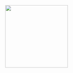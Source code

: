 <img height=200 align="center" src="https://github-readme-stats.vercel.app/api/top-langs?username=pixel365&layout=compact&langs_count=8&card_width=380" />
